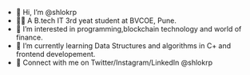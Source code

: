 - 👋 Hi, I’m @shlokrp
- 👨‍🎓 A B.tech IT 3rd yeat student at BVCOE, Pune.
- 👀 I’m interested in programming,blockchain technology and world of finance.
- 🌱 I’m currently learning Data Structures and algorithms in C+ and frontend developement.
- 🤝 Connect with me on Twitter/Instagram/LinkedIn @shlokrp

<!---
shlokrp/shlokrp is a ✨ special ✨ repository because its `README.md` (this file) appears on your GitHub profile.
You can click the Preview link to take a look at your changes.
--->
